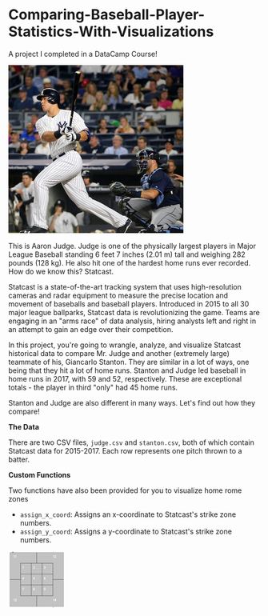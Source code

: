 # Comparing-Baseball-Player-Statistics-With-Visualizations
A project I completed in a DataCamp Course!

![image](/judge_wide.jpg)

This is Aaron Judge. Judge is one of the physically largest players in Major League Baseball standing 6 feet 7 inches (2.01 m) tall and weighing 282 pounds (128 kg). He also hit one of the hardest home runs ever recorded. How do we know this? Statcast.

Statcast is a state-of-the-art tracking system that uses high-resolution cameras and radar equipment to measure the precise location and movement of baseballs and baseball players. Introduced in 2015 to all 30 major league ballparks, Statcast data is revolutionizing the game. Teams are engaging in an "arms race" of data analysis, hiring analysts left and right in an attempt to gain an edge over their competition.

In this project, you're going to wrangle, analyze, and visualize Statcast historical data to compare Mr. Judge and another (extremely large) teammate of his, Giancarlo Stanton. They are similar in a lot of ways, one being that they hit a lot of home runs. Stanton and Judge led baseball in home runs in 2017, with 59 and 52, respectively. These are exceptional totals - the player in third "only" had 45 home runs.

Stanton and Judge are also different in many ways. Let's find out how they compare!

**The Data**

There are two CSV files, `judge.csv` and `stanton.csv`, both of which contain Statcast data for 2015-2017. Each row represents one pitch thrown to a batter. 

**Custom Functions**

Two functions have also been provided for you to visualize home rome zones
- `assign_x_coord`: Assigns an x-coordinate to Statcast's strike zone numbers.
- `assign_y_coord`: Assigns a y-coordinate to Statcast's strike zone numbers.

![](zone.png)
